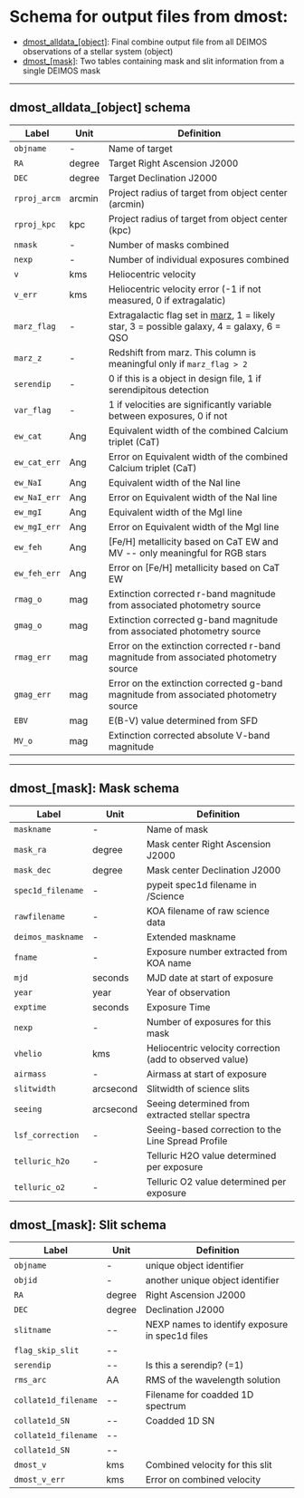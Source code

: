 # Schema for output files from dmost:
* [dmost_alldata_[object]](https://github.com/marlageha/dmost/blob/main/SCHEMA.md#dmost_alldata-schema):  Final combine output file from all DEIMOS observations of a stellar system (object)
* [dmost_[mask]](http://github.com/marlageha/dmost/blob/main/SCHEMA.md#schema-for-dmost-individual-mask-tables):  Two tables containing mask and slit information from a single DEIMOS mask


---

## dmost_alldata_[object] schema

Label | Unit | Definition
--- | --- | ---
`objname` | - | Name of target
`RA` | degree |  Target Right Ascension J2000
`DEC` | degree |  Target Declination J2000
`rproj_arcm` | arcmin |  Project radius of target from object center (arcmin)
`rproj_kpc` | kpc |  Project radius of target from object center (kpc)
`nmask` | - | Number of masks combined 
`nexp` | - | Number of individual exposures combined
`v` | kms | Heliocentric velocity  
`v_err` | kms | Heliocentric velocity error (-1 if not measured, 0 if extragalatic)
`marz_flag` | - | Extragalactic flag set in [marz](https://samreay.github.io/Marz/#/detailed), 1 = likely star, 3 = possible galaxy, 4 = galaxy, 6 = QSO
`marz_z` | - | Redshift from marz.   This column is meaningful only if `marz_flag > 2`
`serendip` | - | 0 if this is a object in design file, 1 if serendipitous detection
`var_flag` | - | 1 if velocities are significantly variable between exposures, 0 if not
`ew_cat`  | Ang | Equivalent width of the combined Calcium triplet (CaT)
`ew_cat_err`  | Ang | Error on Equivalent width of the combined Calcium triplet (CaT)
`ew_NaI`  | Ang | Equivalent width of the NaI line
`ew_NaI_err`  | Ang | Error on Equivalent width of the NaI line
`ew_mgI`  | Ang | Equivalent width of the MgI line
`ew_mgI_err`  | Ang | Error on Equivalent width of the MgI line
`ew_feh`  | Ang | [Fe/H] metallicity based on CaT EW and MV -- only meaningful for RGB stars
`ew_feh_err`  | Ang | Error on [Fe/H] metallicity based on CaT EW
`rmag_o`  | mag | Extinction corrected r-band magnitude from associated photometry source
`gmag_o`  | mag | Extinction corrected g-band magnitude from associated photometry source
`rmag_err`  | mag | Error on the extinction corrected r-band magnitude from associated photometry source
`gmag_err`  | mag | Error on the extinction corrected g-band magnitude from associated photometry source
`EBV`  | mag | E(B-V) value determined from SFD
`MV_o`  | mag | Extinction corrected absolute V-band magnitude 


----

## dmost_[mask]: Mask schema

Label | Unit | Definition
--- | --- | ---
`maskname` | - | Name of mask
`mask_ra` | degree |  Mask center Right Ascension J2000
`mask_dec` | degree |  Mask center Declination J2000
`spec1d_filename` | - | pypeit spec1d filename in /Science
`rawfilename` | - | KOA filename of raw science data
`deimos_maskname` | - | Extended maskname
`fname` | - | Exposure number extracted from KOA name
`mjd` | seconds | MJD date at start of exposure
`year` | year | Year of observation
`exptime` | seconds | Exposure Time
`nexp` | - | Number of exposures for this mask
`vhelio` | kms | Heliocentric velocity correction (add to observed value)
`airmass` | - | Airmass at start of exposure
`slitwidth` | arcsecond | Slitwidth of science slits
`seeing` | arcsecond | Seeing determined from extracted stellar spectra
`lsf_correction` | - | Seeing-based correction to the Line Spread Profile
`telluric_h2o` | - | Telluric H2O value determined per exposure
`telluric_o2` | - | Telluric O2 value determined per exposure


## dmost_[mask]: Slit schema

Label | Unit | Definition
--- | --- | ---
`objname` | - | unique object identifier
`objid` | - | another unique object identifier
`RA` | degree |   Right Ascension J2000
`DEC` | degree | Declination J2000
`slitname` | -- | NEXP names to identify exposure in spec1d files 
`flag_skip_slit` | -- | 
`serendip` | -- | Is this a serendip? (=1)
`rms_arc` | AA | RMS of the wavelength solution
`collate1d_filename` | -- | Filename for coadded 1D spectrum
`collate1d_SN` | -- | Coadded 1D SN
`collate1d_filename` | -- | 
`collate1d_SN` | -- | 
`dmost_v` | kms | Combined velocity for this slit
`dmost_v_err` | kms | Error on combined velocity

